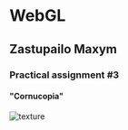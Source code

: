 # <h1> WebGL </h1>
<h2> Zastupailo Maxym</h2>
<h3>Practical assignment #3 </h3>
<h4>"Cornucopia"</h4>







![texture](https://github.com/MaxZastupailo/VGGI_Labs/assets/66183706/8d64eaae-a191-4045-8ff9-bb67872c396c)





